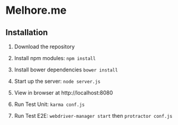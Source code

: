 # Melhore.me

## Installation
1. Download the repository
2. Install npm modules: `npm install`
3. Install bower dependencies `bower install`
4. Start up the server: `node server.js`
5. View in browser at http://localhost:8080

6. Run Test Unit: `karma conf.js`
7. Run Test E2E: `webdriver-manager start` then `protractor conf.js`